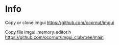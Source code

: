 # Info
Copy or clone imgui
https://github.com/ocornut/imgui

Copy file imgui_memory_editor.h
https://github.com/ocornut/imgui_club/tree/main